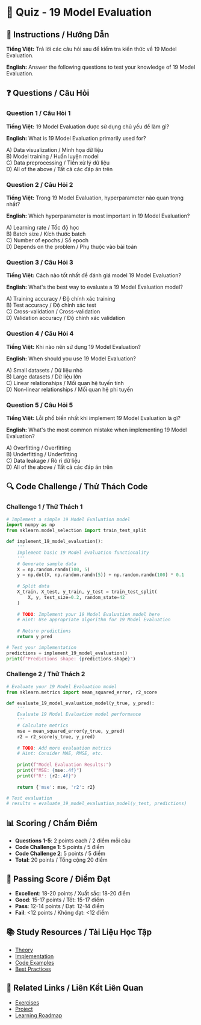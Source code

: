 # 🧠 Quiz - 19 Model Evaluation

## 📝 Instructions / Hướng Dẫn

**Tiếng Việt:** Trả lời các câu hỏi sau để kiểm tra kiến thức về 19 Model Evaluation.

**English:** Answer the following questions to test your knowledge of 19 Model Evaluation.

## ❓ Questions / Câu Hỏi

### Question 1 / Câu Hỏi 1
**Tiếng Việt:** 19 Model Evaluation được sử dụng chủ yếu để làm gì?

**English:** What is 19 Model Evaluation primarily used for?

A) Data visualization / Minh họa dữ liệu  
B) Model training / Huấn luyện model  
C) Data preprocessing / Tiền xử lý dữ liệu  
D) All of the above / Tất cả các đáp án trên

### Question 2 / Câu Hỏi 2
**Tiếng Việt:** Trong 19 Model Evaluation, hyperparameter nào quan trọng nhất?

**English:** Which hyperparameter is most important in 19 Model Evaluation?

A) Learning rate / Tốc độ học  
B) Batch size / Kích thước batch  
C) Number of epochs / Số epoch  
D) Depends on the problem / Phụ thuộc vào bài toán

### Question 3 / Câu Hỏi 3
**Tiếng Việt:** Cách nào tốt nhất để đánh giá model 19 Model Evaluation?

**English:** What's the best way to evaluate a 19 Model Evaluation model?

A) Training accuracy / Độ chính xác training  
B) Test accuracy / Độ chính xác test  
C) Cross-validation / Cross-validation  
D) Validation accuracy / Độ chính xác validation

### Question 4 / Câu Hỏi 4
**Tiếng Việt:** Khi nào nên sử dụng 19 Model Evaluation?

**English:** When should you use 19 Model Evaluation?

A) Small datasets / Dữ liệu nhỏ  
B) Large datasets / Dữ liệu lớn  
C) Linear relationships / Mối quan hệ tuyến tính  
D) Non-linear relationships / Mối quan hệ phi tuyến

### Question 5 / Câu Hỏi 5
**Tiếng Việt:** Lỗi phổ biến nhất khi implement 19 Model Evaluation là gì?

**English:** What's the most common mistake when implementing 19 Model Evaluation?

A) Overfitting / Overfitting  
B) Underfitting / Underfitting  
C) Data leakage / Rò rỉ dữ liệu  
D) All of the above / Tất cả các đáp án trên

## 🔍 Code Challenge / Thử Thách Code

### Challenge 1 / Thử Thách 1
```python
# Implement a simple 19 Model Evaluation model
import numpy as np
from sklearn.model_selection import train_test_split

def implement_19_model_evaluation():
    '''
    Implement basic 19 Model Evaluation functionality
    '''
    # Generate sample data
    X = np.random.randn(100, 5)
    y = np.dot(X, np.random.randn(5)) + np.random.randn(100) * 0.1
    
    # Split data
    X_train, X_test, y_train, y_test = train_test_split(
        X, y, test_size=0.2, random_state=42
    )
    
    # TODO: Implement your 19 Model Evaluation model here
    # Hint: Use appropriate algorithm for 19 Model Evaluation
    
    # Return predictions
    return y_pred

# Test your implementation
predictions = implement_19_model_evaluation()
print(f"Predictions shape: {predictions.shape}")
```

### Challenge 2 / Thử Thách 2
```python
# Evaluate your 19 Model Evaluation model
from sklearn.metrics import mean_squared_error, r2_score

def evaluate_19_model_evaluation_model(y_true, y_pred):
    '''
    Evaluate 19 Model Evaluation model performance
    '''
    # Calculate metrics
    mse = mean_squared_error(y_true, y_pred)
    r2 = r2_score(y_true, y_pred)
    
    # TODO: Add more evaluation metrics
    # Hint: Consider MAE, RMSE, etc.
    
    print(f"Model Evaluation Results:")
    print(f"MSE: {mse:.4f}")
    print(f"R²: {r2:.4f}")
    
    return {'mse': mse, 'r2': r2}

# Test evaluation
# results = evaluate_19_model_evaluation_model(y_test, predictions)
```

## 📊 Scoring / Chấm Điểm

- **Questions 1-5**: 2 points each / 2 điểm mỗi câu
- **Code Challenge 1**: 5 points / 5 điểm
- **Code Challenge 2**: 5 points / 5 điểm
- **Total**: 20 points / Tổng cộng 20 điểm

## 🎯 Passing Score / Điểm Đạt

- **Excellent**: 18-20 points / Xuất sắc: 18-20 điểm
- **Good**: 15-17 points / Tốt: 15-17 điểm  
- **Pass**: 12-14 points / Đạt: 12-14 điểm
- **Fail**: <12 points / Không đạt: <12 điểm

## 📚 Study Resources / Tài Liệu Học Tập

- [Theory](./THEORY_19_model_evaluation.md)
- [Implementation](./IMPLEMENTATION_19_model_evaluation.md)
- [Code Examples](./CODE_EXAMPLES_19_model_evaluation.md)
- [Best Practices](./BEST_PRACTICES_19_model_evaluation.md)

## 🔗 Related Links / Liên Kết Liên Quan

- [Exercises](./EXERCISES_19_model_evaluation.md)
- [Project](./PROJECT_19_model_evaluation.md)
- [Learning Roadmap](./LEARNING_ROADMAP_19_model_evaluation.md)
